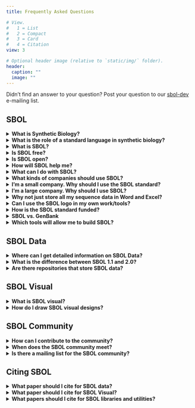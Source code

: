 ```yaml
---
title: Frequently Asked Questions

# View.
#   1 = List
#   2 = Compact
#   3 = Card
#   4 = Citation
view: 3

# Optional header image (relative to `static/img/` folder).
header:
  caption: ""
  image: ""
---
```


Didn’t find an answer to your question? Post your question to our [sbol-dev](mailto:sbol-dev@googlegroups.com) e-mailing list.


## SBOL

<details>
  <summary><b>What is Synthetic Biology?</b></summary>
  Synthetic biology is a new frontier in biological research where scientists and engineers design and create living systems to carry out useful tasks. In the last half century, the fundamental biochemical pieces and processes that comprise the phenomena of life have been isolated and studied by scientists in the laboratory. This <b>reductionist</b> approach to molecular biology has yielded enormous insight into the basic molecular units that govern life, such as genes encoded on DNA. Today, a new approach, <b>synthetic biology</b>, is possible in which basic units of biochemistry are re-assembled into new living systems, using platform technologies such as DNA synthesis, genome engineering, simulation tools, and computer-aided-design. In the future, important technologies like solar energy, biofuels, and medicines may be synthesized out of “wetware.”
</details>
<details>
  <summary><b>What is the role of a standard language in synthetic biology?</b></summary>
  Standards decrease friction in markets by reducing the cost of translating data and designs. So commercial entities can concentrate on transacting the goods and services in which they create the most value.
</details>


<details>
  <summary><b>What is SBOL?</b></summary>
  The design process is fundamental to synthetic biology. The SBOL standard empowers and enables a design-oriented, forward-engineering approach for synthetic biology in the following ways:

- Facilitates storage of genetic designs in repositories
- Helps synthetic biologists and genetic engineers electronically exchange designs with each other and with biofabrication centers
- Supports development of Genetic Design Automation (GDA) software tools for synthetic biologists
- Represents hierarchically assembled genetic compositions
- Represents abstract genetic compositions without an explicit nucleotide sequence
- Allows expression of genetic designs in publications and thus aids scientific reproducibility
- Captures elements of a design that move beyond DNA Sequences to include RNA, proteins, small molecules and molecular interactions
- SBOL is extensible to allow other kinds of data to be attached to the core data model. This includes, for example, experimental data, host information and mathematical models
- Introductory slides on SBOL can be found {{% staticref "docs/WhatIsSBOL.pdf" "newtab" %}}here{{% /staticref %}}.
</details>

<details>
  <summary><b>Is SBOL free?</b></summary>
  Yes. SBOL is not patented, has no royalties, and does not cost anything to use.
</details>

<details>
  <summary><b>Is SBOL open?</b></summary>
  SBOL is open source and licensed under the {{% staticref "http://creativecommons.org/licenses/by/4.0/" "newtab" %}}Creative Commons Attribution 4.0 International License{{% /staticref %}}.
</details>

<details>
  <summary><b>How will SBOL help me?</b></summary>
  Using the {{% staticref "/data/" "newtab" %}}SBOL data model{{% /staticref %}} will let you download sequence designs from published experiments. You can retrieve SBOL designs from repositories like {{% staticref "http://synbiohub.org/" "newtab" %}}SynBioHub{{% /staticref %}}, and {{% staticref "https://acs-registry.jbei.org/" "newtab" %}}JBEI-ICE{{% /staticref %}}. Take a look at our applications page to see the {{% staticref "/applications/" "newtab" %}}software tools{{% /staticref %}} that currently support SBOL. If you want to support SBOL data in your tool, take a look at the available programming languages that are available to use in your tool.

You can also express your design using {{% staticref "/visual/" "newtab" %}}SBOL Visual{{% /staticref %}}. If you want to use SBOL visual in your tool, you can download the available SBOL graphical notations {{% staticref "/visual/" "newtab" %}}here{{% /staticref %}}.
  
</details>

<details>
  <summary><b>What can I do with SBOL?</b></summary>
  You can describe the components of a design and the interactions between components like circuit diagrams in the file using {{% staticref "/data/" "newtab" %}}SBOL data{{% /staticref %}}. And you can draw them to prepare publications using {{% staticref "/visual/" "newtab" %}}SBOL Visual{{% /staticref %}}. You can submit genetic designs to include all sequence
information for your paper in one file. You can also attach mathematical models to genetic designs SBOL will let you move your designs and work history between different tools.
</details>

<details>
  <summary><b>What kinds of companies should use SBOL?</b></summary>
  SynBio software companies, DNA synthesis companies, DNA design companies, really any company that makes or uses genetic materials.
</details>

<details>
  <summary><b>I’m a small company. Why should I use the SBOL standard?</b></summary>
  Use of the SBOL standard promotes ease of data access across applications and devices. Which means faster development time with fewer resources required, so you can get to market quickly.
</details>

<details>
  <summary><b>I’m a large company. Why should I use SBOL?</b></summary>
  There are no royalties to pay, and you won’t be sued for using it. Contributes to efficient patent searching. Patented devices can be represented in SBOL, so you can more easily search for comparison to your proposed designs. Use of open standards is also a key element of corporate social responsibility.
</details>

<details>
  <summary><b>Why not just store all my sequence data in Word and Excel?</b></summary>
  Designs in these tools become ambiguous to other people and are not easily read by, and swapped between software applications.
</details>

<details>
  <summary><b>Can I use the SBOL logo in my own work/tools?</b></summary>
  Yes, the SBOL Logo is free to use. You can get the logo here.

We’d be very flattered if you wanted to use it, but if you like us that much, please consider donating or sponsoring
development of SBOL. We’d love to have you. Note, however, that use of the SBOL logo does not convey any kind of endorsement or certification
by sbolstandard.org.
</details>

<details>
  <summary><b>How is the SBOL standard funded?</b></summary>
  SBOL is funded by grants through the National Science Foundation through Collaborative awards #1355909 and #1356401 and EPSRC grant
#EP/J02175X/1. Other sponsorship, support, or endorsements have been provided by the federal agencies, federal research centers,
commercial enterprises, and academic institutions. Please contact the {{% staticref "mailto:sbol-editors@googlegroups.com" "newtab" %}}SBOL Editors{{% /staticref %}} for donation consideration.
</details>

<details>
  <summary><b>SBOL vs. GenBank</b></summary>
  With the emergence of large-scale DNA sequencing technology in the last few decades, there has also emerged a need to manage and share vast amounts of sequence data. For researchers in the biological sciences, the public GenBank database, data standard, and file format has become a familiar friend. However, there are several reasons why the GenBank standard is insufficient for satisfying the needs of synthetic biologists. While the GenBank standard is used to primarily describe sequences that correspond to an existing DNA sample, the SBOL standard promotes forward-engineering of novel sequences. In other words, SBOL makes it easy to assemble novel sequences from DNA components using computer-aided design and genetic design automation. Moreover, SBOL is able to capture elements of intended design about proteins and small molecules for example, as well as the interactions between them.

  Genbank is a great file format for sequences and unstructured annotations. What can you do with SBOL that you can’t with Genbank? Genbank isn’t meant for designs. It will not represent interactions between components, let you specify undefined components, is not modular and won’t describe designs using proteins and small molecules.
</details>

<details>
  <summary><b>Which tools will allow me to build SBOL?</b></summary>
  We have summarize a list of SBOL data and SBOL visual tools that were reported to us {{% staticref "/applications/" "newtab" %}}here{{% /staticref %}}.
</details>

## SBOL Data

<details>
  <summary><b>Where can I get detailed information on SBOL Data?</b></summary>
  SBOL is described in detail in the current {{% staticref "/data/" "newtab" %}}SBOL specification{{% /staticref %}}.
</details>

<details>
  <summary><b>What is the difference between SBOL 1.1 and 2.0?</b></summary>
  SBOL 1.1 provides users with the ability to specify the structure of their designs. SBOL 2.0 improves upon the expressibility by adding the ability to specify function. More details of the differences can be found by reading the specifications for SBOL 1.1 and SBOL 2.0.
</details>

<details>
  <summary><b>Are there repositories that store SBOL data?</b></summary>
  Yes, there are several repositories. For instance, the {{% staticref "https://synbiohub.org/" "newtab" %}}SynBioHub{{% /staticref %}} and {{% staticref "https://public-registry.jbei.org/" "newtab" %}}JBEI ICE{{% /staticref %}}. You can have a look at the current repositories that have been reported to us {{% staticref "/applications/" "newtab" %}}here{{% /staticref %}}.
</details>

## SBOL Visual

<details>
  <summary><b>What is SBOL visual?</b></summary>
  SBOL visual is a uniform way to draw diagrams of synthetic biology designs. Currently, these designs are depicted at the genetic level.
</details>

<details>
  <summary><b>How do I draw SBOL visual designs?</b></summary>
  There are a couple of SBOL visual software tools that you can use to draw SBOL visual glyphs such as {{% staticref "http://visbol.org/" "newtab" %}}VisBOL{{% /staticref %}}, {{% staticref "https://github.com/SynBioDex/SBOLDesigner/releases" "newtab" %}}SBOLDesigner{{% /staticref %}}, and {{% staticref "http://pigeon.synbiotools.org/" "newtab" %}}PigeonCAD{{% /staticref %}}. You can view a full list of SBOL visual tools that we have recorded {{% staticref "/applications/" "newtab" %}}here{{% /staticref %}}.
</details>

## SBOL Community

<details>
  <summary><b>How can I contribute to the community?</b></summary>
  More information can be found {{% staticref "/contact/" "newtab" %}}here{{% /staticref %}}.
</details>

<details>
  <summary><b>When does the SBOL community meet?</b></summary>
  The SBOL community meets approximately every 6 months. A list of previous and upcoming meetings can be found {{% staticref "/community-meetings/" "newtab" %}}here{{% /staticref %}}.
</details>

<details>
  <summary><b>Is there a mailing list for the SBOL community?</b></summary>
Yes! There are multiple mailing lists depending on how you'd like to interact with the community and your interests in SBOL. You can find details {{% staticref "/contact/" "newtab" %}}here{{% /staticref %}}.


</details>

## Citing SBOL

<details>
  <summary><b>What paper should I cite for SBOL data?</b></summary>

  <ul>
  <li><b>SBOL 1:</b> M. Galdzicki, K. Clancy, E. Oberortner, M. Pocock, J. Quinn, C. Rodriguez, N. Roehner, M. L. Wilson, L. Adam, C. Anderson, B. Bartley, J. Beal, D. Chandran, J. Chen, D. Densmore, D. Endy, R. Grünberg, J. Hallinan, N.J. Hillson, J. D. Johnson, A. Kuchinsky, M. Lux, G. Misirli, J. Peccoud, H. Plahar, E. Sirin, G.B Stan, A. Villalobos, A. Wipat, J. Gennari, C. Myers, and H. Sauro. “The Synthetic Biology Open Language (SBOL) provides a community standard for communicating designs in synthetic biology,” Nature Biotechnology, vol. 32, pp. 545-550, Jun. 2014. doi:10.1038/nbt.2891</li>
  <li><b>SBOL 2:</b> N. Roehner, J. Beal, K. Clancy, B. Bartley, G. Misirli, R. Grunberg, E. Oberortner, M. Pocock, M. Bissell, C. Madsen, T. Nguyen, M. Zhang, Z. Zhang, Z. Zundel, D. Densmore, J. Gennari, A. Wipat, H. Sauro, and C. Myers. “Sharing structure and function in biological design with SBOL 2.0,” ACS Synthetic Biology, vol. 5, no. 6, pp. 498-506, Apr. 2016. doi: 10.1021/acssynbio.5b00215</li>
  <li><b>SBOL 3:</b> Hasan Baig, Pedro Fontanarrosa, Vishwesh Kulkarni, James McLaughlin, Prashant Vaidyanathan, Chris Myers, Bryan Bartley, Jacob Beal, Matthew Crowther, Thomas Gorochowski, Raik Grünberg, Goksel Misirli, Ernst Oberortner, James Scott-Brown, Anil Wipat. "Synthetic biology open language (SBOL) version 3.0. 0." Journal of integrative bioinformatics. 2020 Jun 25</li>
  </ul>
  
</details>

<details>
  <summary><b>What paper should I cite for SBOL Visual?</b></summary>

  <ul>
  <li><b>SBOL Visual 1:</b> J. Y. Quinn, R. S. Cox, A. Adler, J. Beal, S. Bhatia, Y. Cai, J. Chen, K. Clancy, M. Galdzicki, N. J. Hillson, N. L. Novère, A.J. Maheshwari, J. A. McLaughlin, C. Myers, P. Umesh, M. Pocock, C. Rodriguez, L. Soldatova, G.B. Stan, N. Swainston, A. Wipat, and H. Sauro. “SBOL Visual: A Graphical Language for Genetic Designs,” PLoS Biol, vol. 13, no. 12, Dec. 2015.doi:10.1371/journal.pbio.1002310</li>
  <li><b>SBOL Visual 2:</b>Hasan Baig, Pedro Fontanarossa, Vishwesh Kulkarni, James McLaughlin, Prashant Vaidyanathan, Bryan Bartley, Swapnil Bhatia, Shyam Bhakta, Michael Bissell, Kevin Clancy, Robert Sidney Cox, Angel Goñi Moreno, Thomas Gorochowski, Raik Grunberg, Augustin Luna, Curtis Madsen, Goksel Misirli, Tramy Nguyen, Nicolas Le Novere, Zachary Palchick, Matthew Pocock, Nicholas Roehner, Herbert Sauro, James Scott-Brown, John T Sexton, Guy-Bart Stan, Jeffrey J Tabor, Marta Vazquez Vilar, Christopher A Voigt, Anil Wipat, David Zong, Zach Zundel, Jacob Beal, Chris Myers, "Synthetic biology open language visual (SBOL visual) Version 2.2". Journal of integrative bioinformatics. 2020 Jun 10</li>
  </ul>
  
</details>

<details>
  <summary><b>What papers should I cite for SBOL libraries and utilities?</b></summary>
  <ul>
  <li><b>libSBOLj:</b> Z. Zhang, T. Nguyen, N. Roehner, G. Misirli, M. Pocock, E. Oberortner, M. Samineni, Z. Zundel, J. Beal, K. Clancy, A. Wipat, and C. Myers. “libSBOLj 2.0: A Java Library to Support SBOL 2.0,” IEEE Life Sciences Letters, vol. 1, no. 4, pp. 34-37, Mar. 2016. doi:{{% staticref "http://dx.doi.org/10.1109/LLS.2016.2546546" "newtab" %}}10.1109/LLS.2016.2546546{{% /staticref %}} </li>
  <li><b>sboljs:</b>J. McLaughlin, C. Myers, Z. Zundel, N. Wilkinson, C. Atallah, and A. Wipat.sboljs: Bringing the Synthetic Biology Open Language to the Web Browser. ACS Synthetic Biology, 8 (1), pp 191–193 (2019). doi:10.1021/acssynbio.8b00338.</li>
  <li><b>pySBOL:</b>B. Bartley, K. Choi, M. Samineni, Z. Zundel, T. Nguyen, C. Myers, and H. Sauro.pySBOL: A Python Package for Genetic Design Automation and Standardization. ACS Synthetic Biology, (2018). doi:10.1021/acssynbio.8b00336.</li>
  <li><b>SBOL Validator: </b> Zundel, Zach, Meher Samineni, Zhen Zhang, and Chris J. Myers. "A validator and converter for the synthetic biology open language." ACS synthetic biology 6, no. 7 (2017): 1161-1168.</li>
  
  </ul>
  
</details>